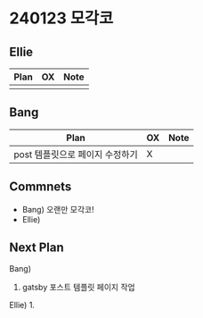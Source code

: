 # 240123 모각코

## Ellie

| Plan 	| OX 	| Note 	|
|------	|----	|------	|
|  |    |      	|


## Bang

| Plan 	| OX 	| Note 	|
|------	|----	|------	|
| post 템플릿으로 페이지 수정하기  |  X  |      |



## Commnets

 - Bang) 오랜만 모각코!
 - Ellie) 
 
## Next Plan
 Bang)
 1. gatsby 포스트 템플릿 페이지 작업

 Ellie)
 1. 
